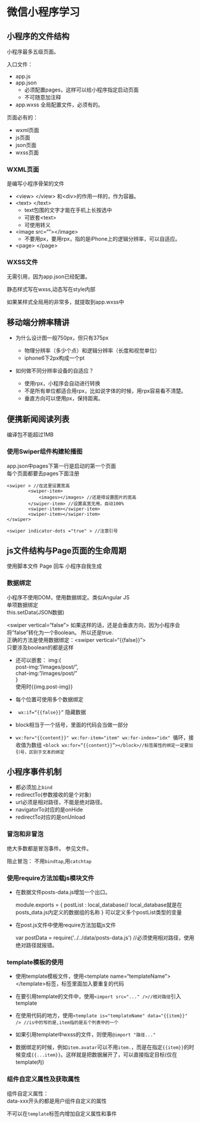 # 微信小程序学习

## 小程序的文件结构
小程序最多五级页面。

入口文件：  

- app.js
- app.json
	- 必须配置pages，这样可以给小程序指定启动页面
	- 不可随意加注释
- app.wxss
全局配置文件，必须有的。

页面必有的：

- wxml页面
- js页面
- json页面
- wxss页面

### WXML页面
是编写小程序骨架的文件

- \<view\> \</view\> 和\<div\>的作用一样的，作为容器。
- \<text\> \</text\>
	- text包围的文字才能在手机上长按选中
	- 可嵌套\<text\>
	- 可使用转义
- \<image src=“”\>\</image\>
	- 不要用px，要用rpx，指的是iPhone上的逻辑分辨率，可以自适应。
- \<page\> \</page\>


### WXSS文件
无需引用，因为app.json已经配置。  

静态样式写在wxss,动态写在style内部 

如果某样式全局用的非常多，就提取到app.wxss中

## 移动端分辨率精讲

- 为什么设计图一般750px，但只有375px
	- 物理分辨率（多少个点）和逻辑分辨率（长度和视觉单位）
	- iphone6下2px构成一个pt

- 如何做不同分辨率设备的自适应？
	- 使用rpx，小程序会自动进行转换
	- 不是所有单位都适合用rpx，比如说字体的时候，用rpx容易看不清楚。
	- 垂直方向可以使用px，保持距离。


## 便携新闻阅读列表
编译包不能超过1MB

### 使用Swiper组件构建轮播图
app.json中pages下第一行是启动的第一个页面  
每个页面都要去pages下面注册

	<swiper > //在这里设置宽高
	        <swiper-item>
	            <images></images> //还是得设置图片的宽高
	        </swiper-item> //设置高宽无用，自动100%
	        <swiper-item></swiper-item>
	        <swiper-item></swiper-item>
	</swiper>
	
	<swiper indicator-dots ="true" > //注意引号

## js文件结构与Page页面的生命周期
使用脚本文件
Page 回车 小程序自我生成  

### 数据绑定
小程序不使用DOM，使用数据绑定。类似Angular JS  
单项数据绑定  
this.setData(JSON数据)  

\<swiper vertical=“false”\> 如果这样的话，还是会垂直方向，因为小程序会将”false”转化为一个Boolean。 所以还是true.  
正确的方法是使用数据绑定：\<swiper vertical=“{{false}}”\>  
只要涉及boolean的都是这样

- 还可以嵌套： img:{  
	post-img:”/images/post/”,  
	chat-img:”/images/post/”  
	 }  
	使用时{{img.post-img}}  
- 每个位置可使用多个数据绑定
- ` wx:if=“{{false}}”` 隐藏数据

- block相当于一个括号，里面的代码会当做一部分
- `wx:for="{{content}}" wx:for-item="item" wx:for-index="idx" `循环，接收值为数组
`<block wx:for=“{{content}}”></block>//标签属性的绑定一定要加引号，区别于文本的绑定 `

## 小程序事件机制

- 都必须加上`bind`
- redirectTo(参数接收的是个对象)
- url必须是相对路径，不能是绝对路径。
- navigatorTo对应的是onHide
- redirectTo对应的是onUnload

### 冒泡和非冒泡
绝大多数都是冒泡事件。  参见文件。

阻止冒泡： 不用`bindtap`,用`catchtap`

### 使用require方法加载js模块文件
- 在数据文件posts-data.js增加一个出口。  

	module.exports  = {
	        postList : local_database// local_database就是在posts_data.js内定义的数据组的名称
	}
	可以定义多个postList类型的变量

- 在post.js文件中使用require方法加载js文件

	var postData = require('../../data/posts-data.js') //必须使用相对路径，使用绝对路径就报错。

### template模板的使用
- 使用template模板文件，使用\<template name=“templateName”\>\</template\>标签，标签里面加入要重复的代码  
- 在要引用template的文件中，使用`<import src="..." />//相对路径`引入template
- 在使用代码的地方，使用`<template is="templateName" data="{{item}}" /> //is中的写的是,item指的是五个列表中的一个`
- 如果引用template中wxss的文件，则使用`@import "路径..."`

- 数据绑定的时候，例如`item.avatar`可以不用`item.`，而是在指定`{{item}}`的时候变成`{{...item}}`。这样就是把数据展开了，可以直接指定目标(仅在template内)

### 组件自定义属性及获取属性

组件自定义属性：  
data-xxx开头的都是用户组件自定义的属性

不可以在`template`标签内增加自定义属性和事件 